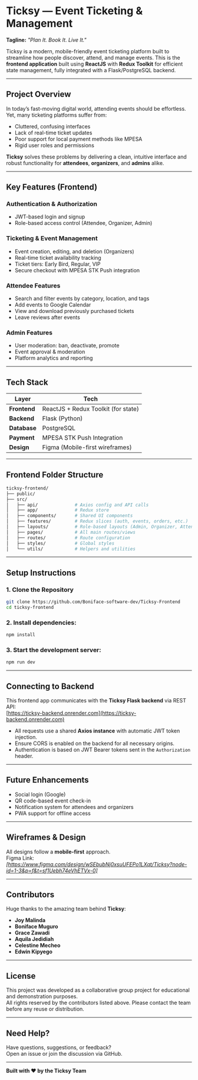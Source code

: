#  Ticksy — Event Ticketing & Management

**Tagline:** _"Plan It. Book It. Live It."_

Ticksy is a modern, mobile-friendly event ticketing platform built to streamline how people discover, attend, and manage events. This is the **frontend application** built using **ReactJS** with **Redux Toolkit** for efficient state management, fully integrated with a Flask/PostgreSQL backend.

---

##  Project Overview

In today’s fast-moving digital world, attending events should be effortless. Yet, many ticketing platforms suffer from:

- Cluttered, confusing interfaces
- Lack of real-time ticket updates
- Poor support for local payment methods like MPESA
- Rigid user roles and permissions

**Ticksy** solves these problems by delivering a clean, intuitive interface and robust functionality for **attendees**, **organizers**, and **admins** alike.

---

##  Key Features (Frontend)

###  Authentication & Authorization
- JWT-based login and signup
- Role-based access control (Attendee, Organizer, Admin)

###  Ticketing & Event Management
- Event creation, editing, and deletion (Organizers)
- Real-time ticket availability tracking
- Ticket tiers: Early Bird, Regular, VIP
- Secure checkout with MPESA STK Push integration

###  Attendee Features
- Search and filter events by category, location, and tags
- Add events to Google Calendar
- View and download previously purchased tickets
- Leave reviews after events

###  Admin Features
- User moderation: ban, deactivate, promote
- Event approval & moderation
- Platform analytics and reporting

---

##  Tech Stack

| Layer     | Tech                                   |
|-----------|----------------------------------------|
| **Frontend** | ReactJS + Redux Toolkit (for state)    |
| **Backend**  | Flask (Python)                        |
| **Database** | PostgreSQL                            |
| **Payment**  | MPESA STK Push Integration            |
| **Design**   | Figma (Mobile-first wireframes)       |

---

##  Frontend Folder Structure

```bash
ticksy-frontend/
├── public/
├── src/
│   ├── api/              # Axios config and API calls
│   ├── app/              # Redux store
│   ├── components/       # Shared UI components
│   ├── features/         # Redux slices (auth, events, orders, etc.)
│   ├── layouts/          # Role-based layouts (Admin, Organizer, Attendee)
│   ├── pages/            # All main routes/views
│   ├── routes/           # Route configuration
│   ├── styles/           # Global styles
│   └── utils/            # Helpers and utilities
```
---
## Setup Instructions

### 1. Clone the Repository
```bash
git clone https://github.com/Boniface-software-dev/Ticksy-Frontend
cd ticksy-frontend
```
### 2. Install dependencies:
```bash
npm install
```

### 3. Start the development server:
```bash
npm run dev
```

---

##  Connecting to Backend

This frontend app communicates with the **Ticksy Flask backend** via REST API:  
 [https://ticksy-backend.onrender.com](https://ticksy-backend.onrender.com)

- All requests use a shared **Axios instance** with automatic JWT token injection.
- Ensure CORS is enabled on the backend for all necessary origins.
- Authentication is based on JWT Bearer tokens sent in the `Authorization` header.

---

##  Future Enhancements

-  Social login (Google)
-  QR code-based event check-in
-  Notification system for attendees and organizers
-  PWA support for offline access

---

##  Wireframes & Design

All designs follow a **mobile-first** approach.  
 Figma Link: _[https://www.figma.com/design/wSEbubNj0xsuUFEPo1LXqt/Ticksy?node-id=1-3&p=f&t=sf1Uebh74eVhETVx-0]_

---

##  Contributors

Huge thanks to the amazing team behind **Ticksy**:

- **Joy Malinda**  
- **Boniface Muguro**  
- **Grace Zawadi**  
- **Aquila Jedidiah**  
- **Celestine Mecheo**  
- **Edwin Kipyego**  

---

## License

This project was developed as a collaborative group project for educational and demonstration purposes.  
All rights reserved by the contributors listed above. Please contact the team before any reuse or distribution.

---


##  Need Help?

Have questions, suggestions, or feedback?  
Open an issue or join the discussion via GitHub.

---

**Built with ❤️ by the Ticksy Team**

